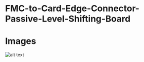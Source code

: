 # FMC-to-Card-Edge-Connector-Passive-Level-Shifting-Board


# Images
![alt text](https://github.com/richardmcmanusjr/FMC-to-Card-Edge-Level-Shifter/blob/main/f2ce_social_preview.png?raw=true)
